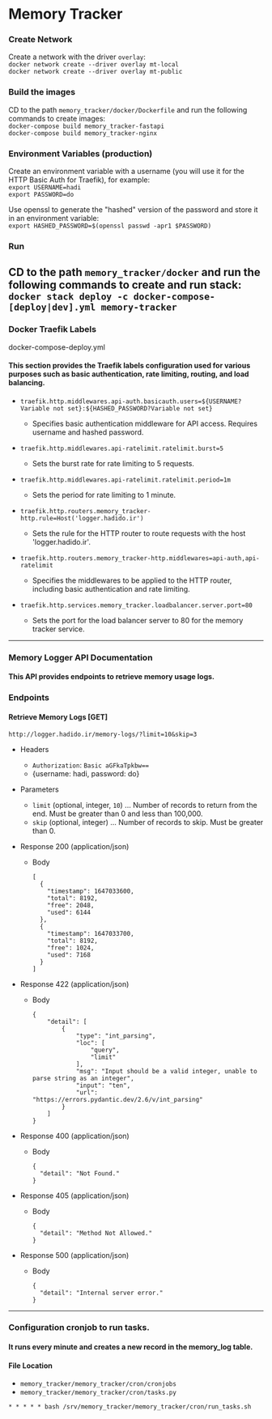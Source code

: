 # Memory Tracker
### Create Network
Create a network with the driver `overlay`: <br/>
`docker network create --driver overlay mt-local` <br/>
`docker network create --driver overlay mt-public`
### Build the images
CD to the path `memory_tracker/docker/Dockerfile` and run the following commands to create images:<br/>
`docker-compose build memory_tracker-fastapi` <br/>
`docker-compose build memory_tracker-nginx`

### Environment Variables (production)
Create an environment variable with a username (you will use it for the HTTP Basic Auth for Traefik), for example:<br/>
``export USERNAME=hadi``<br/>
``export PASSWORD=do``<br/>

Use openssl to generate the "hashed" version of the password and store it in an environment variable:<br/>
``export HASHED_PASSWORD=$(openssl passwd -apr1 $PASSWORD)``
### Run
CD to the path `memory_tracker/docker` and run the following commands to create and run stack:<br/>
```docker stack deploy -c docker-compose-[deploy|dev].yml memory-tracker```
-----

### Docker Traefik Labels
docker-compose-deploy.yml
#### This section provides the Traefik labels configuration used for various purposes such as basic authentication, rate limiting, routing, and load balancing.
- `traefik.http.middlewares.api-auth.basicauth.users=${USERNAME?Variable not set}:${HASHED_PASSWORD?Variable not set}`
  - Specifies basic authentication middleware for API access. Requires username and hashed password.
  
- `traefik.http.middlewares.api-ratelimit.ratelimit.burst=5`
  - Sets the burst rate for rate limiting to 5 requests.
  
- `traefik.http.middlewares.api-ratelimit.ratelimit.period=1m`
  - Sets the period for rate limiting to 1 minute.

- `traefik.http.routers.memory_tracker-http.rule=Host('logger.hadido.ir')`
  - Sets the rule for the HTTP router to route requests with the host 'logger.hadido.ir'.

- `traefik.http.routers.memory_tracker-http.middlewares=api-auth,api-ratelimit`
  - Specifies the middlewares to be applied to the HTTP router, including basic authentication and rate limiting.

- `traefik.http.services.memory_tracker.loadbalancer.server.port=80`
  - Sets the port for the load balancer server to 80 for the memory tracker service.
-----
### Memory Logger API Documentation
#### This API provides endpoints to retrieve memory usage logs.

### Endpoints
#### Retrieve Memory Logs [GET] <br/> 
``http://logger.hadido.ir/memory-logs/?limit=10&skip=3``

+ Headers
  + `Authorization`: `Basic aGFkaTpkbw==`
  + {username: hadi, password: do}
+ Parameters
    + `limit` (optional, integer, `10`) ... Number of records to return from the end. Must be greater than 0 and less than 100,000.
    + `skip` (optional, integer) ... Number of records to skip. Must be greater than 0.


+ Response 200 (application/json)
    + Body
        ```
        [
          {
            "timestamp": 1647033600,
            "total": 8192,
            "free": 2048,
            "used": 6144
          },
          {
            "timestamp": 1647033700,
            "total": 8192,
            "free": 1024,
            "used": 7168
          }
        ]
        ```
+ Response 422 (application/json)
    + Body
        ```
        {
            "detail": [
                {
                    "type": "int_parsing",
                    "loc": [
                        "query",
                        "limit"
                    ],
                    "msg": "Input should be a valid integer, unable to parse string as an integer",
                    "input": "ten",
                    "url": "https://errors.pydantic.dev/2.6/v/int_parsing"
                }
            ]
        }
        ```
+ Response 400 (application/json)
    + Body
        ```
        {
          "detail": "Not Found."
        }
        ```
+ Response 405 (application/json)
    + Body
        ```
        {
          "detail": "Method Not Allowed."
        }
        ```
+ Response 500 (application/json)
    + Body
        ```
        {
          "detail": "Internal server error."
        }
        ```
----
### Configuration cronjob to run tasks.
#### It runs every minute and creates a new record in the memory_log table.

#### File Location
- `memory_tracker/memory_tracker/cron/cronjobs`
- `memory_tracker/memory_tracker/cron/tasks.py`
```cron
* * * * * bash /srv/memory_tracker/memory_tracker/cron/run_tasks.sh
```
